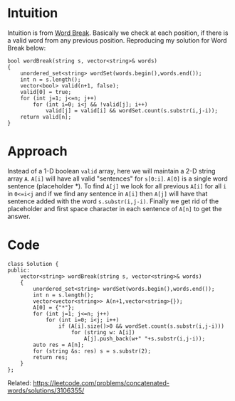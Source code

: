 # Intuition
<!-- Describe your first thoughts on how to solve this problem. -->
Intuition is from [Word Break](https://leetcode.com/problems/word-break). Basically we check at each position, if there is a valid word from any previous position. Reproducing my solution for Word Break below:
```
bool wordBreak(string s, vector<string>& words) 
{
    unordered_set<string> wordSet(words.begin(),words.end());
    int n = s.length();
    vector<bool> valid(n+1, false);
    valid[0] = true;
    for (int j=1; j<=n; j++)
        for (int i=0; i<j && !valid[j]; i++)
            valid[j] = valid[i] && wordSet.count(s.substr(i,j-i));
    return valid[n];
}
```

# Approach
<!-- Describe your approach to solving the problem. -->
Instead of a 1-D boolean `valid` array, here we will maintain a 2-D string array `A`. `A[i]` will have all valid "sentences" for `s[0:i]`. `A[0]` is a single word sentence (placeholder *). To find `A[j]` we look for all previous `A[i]` for all `i` in `0<=i<j` and if we find any sentence in `A[i]` then `A[j]` will have that sentence added with the word `s.substr(i,j-i)`. Finally we get rid of the placeholder and first space character in each sentence of `A[n]` to get the answer.



# Code
```
class Solution {
public:
    vector<string> wordBreak(string s, vector<string>& words) 
    {
        unordered_set<string> wordSet(words.begin(),words.end());
        int n = s.length();
        vector<vector<string>> A(n+1,vector<string>{});
        A[0] = {"*"};
        for (int j=1; j<=n; j++)
            for (int i=0; i<j; i++)
                if (A[i].size()>0 && wordSet.count(s.substr(i,j-i)))
                    for (string w: A[i])
                        A[j].push_back(w+" "+s.substr(i,j-i));
        auto res = A[n];
        for (string &s: res) s = s.substr(2);
        return res;
    }
};
```

Related:
https://leetcode.com/problems/concatenated-words/solutions/3106355/